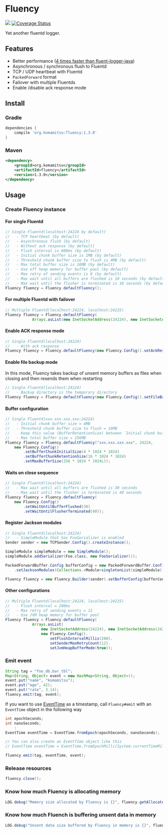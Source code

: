 # Fluency
[<img src="https://travis-ci.org/komamitsu/fluency.svg?branch=master"/>](https://travis-ci.org/komamitsu/fluency) [![Coverage Status](https://coveralls.io/repos/komamitsu/fluency/badge.svg?branch=master&service=github)](https://coveralls.io/github/komamitsu/fluency?branch=master)

Yet another fluentd logger.

## Features

* Better performance ([4 times faster than fluent-logger-java](https://gist.github.com/komamitsu/c1e4045fe2ddb108cfbf12d5f014b683))
* Asynchronous / synchronous flush to Fluentd
* TCP / UDP heartbeat with Fluentd
* `PackedForward` format
* Failover with multiple Fluentds
* Enable /disable ack response mode

## Install

### Gradle

```groovy
dependencies {
    compile 'org.komamitsu:fluency:1.3.0'
}
```

### Maven

```xml
<dependency>
    <groupId>org.komamitsu</groupId>
    <artifactId>fluency</artifactId>
    <version>1.3.0</version>
</dependency>
```
 
## Usage

### Create Fluency instance

#### For single Fluentd

```java
// Single Fluentd(localhost:24224 by default)
//   - TCP heartbeat (by default)
//   - Asynchronous flush (by default)
//   - Without ack response (by default)
//   - Flush interval is 600ms (by default)
//   - Initial chunk buffer size is 1MB (by default)
//   - Threshold chunk buffer size to flush is 4MB (by default)
//   - Max total buffer size is 16MB (by default)
//   - Use off heap memory for buffer pool (by default)
//   - Max retry of sending events is 8 (by default)
//   - Max wait until all buffers are flushed is 10 seconds (by default)
//   - Max wait until the flusher is terminated is 10 seconds (by default)
Fluency fluency = Fluency.defaultFluency();
```

#### For multiple Fluentd with failover

```java    
// Multiple Fluentd(localhost:24224, localhost:24225)
Fluency fluency = Fluency.defaultFluency(
			Arrays.asList(new InetSocketAddress(24224), new InetSocketAddress(24225)));
```

#### Enable ACK response mode

```java
// Single Fluentd(localhost:24224)
//   - With ack response
Fluency fluency = Fluency.defaultFluency(new Fluency.Config().setAckResponseMode(true));
```

#### Enable file backup mode

In this mode, Fluency takes backup of unsent memory buffers as files when closing and then resends them when restarting

```java
// Single Fluentd(localhost:24224)
//   - Backup directory is the temporary directory
Fluency fluency = Fluency.defaultFluency(new Fluency.Config().setFileBackupDir(System.getProperty("java.io.tmpdir")));
```

#### Buffer configuration

```java
// Single Fluentd(xxx.xxx.xxx.xxx:24224)
//   - Initial chunk buffer size = 4MB
//   - Threshold chunk buffer size to flush = 16MB
//     Keep this value (BufferRetentionSize) between `Initial chunk buffer size` and `Max total buffer size`
//   - Max total buffer size = 256MB
Fluency fluency = Fluency.defaultFluency("xxx.xxx.xxx.xxx", 24224,
	new Fluency.Config()
	    .setBufferChunkInitialSize(4 * 1024 * 1024)
	    .setBufferChunkRetentionSize(16 * 1024 * 1024)
	    .setMaxBufferSize(256 * 1024 * 1024L));
```

#### Waits on close sequence

```java
// Single Fluentd(localhost:24224)
//   - Max wait until all buffers are flushed is 30 seconds
//   - Max wait until the flusher is terminated is 40 seconds
Fluency fluency = Fluency.defaultFluency(
	new Fluency.Config()
        .setWaitUntilBufferFlushed(30)
        .setWaitUntilFlusherTerminated(40));
```

#### Register Jackson modules
```java
// Single Fluentd(localhost:24224)
//   - SimpleModule that has FooSerializer is enabled
Sender sender = new TCPSender.Config().createInstance();

SimpleModule simpleModule = new SimpleModule();
simpleModule.addSerializer(Foo.class, new FooSerializer());

PackedForwardBuffer.Config bufferConfig = new PackedForwardBuffer.Config()
	.setJacksonModules(Collections.<Module>singletonList(simpleModule));

Fluency fluency = new Fluency.Builder(sender).setBufferConfig(bufferConfig).build();
```

#### Other configurations

```java
// Multiple Fluentd(localhost:24224, localhost:24225)
//   - Flush interval = 200ms
//   - Max retry of sending events = 12
//   - Use JVM heap memory for buffer pool
Fluency fluency = Fluency.defaultFluency(
			Arrays.asList(
				new InetSocketAddress(24224), new InetSocketAddress(24225)),
				new Fluency.Config().
					setFlushIntervalMillis(200).
					setSenderMaxRetryCount(12).
					setJvmHeapBufferMode(true));
```

### Emit event

```java
String tag = "foo_db.bar_tbl";
Map<String, Object> event = new HashMap<String, Object>();
event.put("name", "komamitsu");
event.put("age", 42);
event.put("rate", 3.14);
fluency.emit(tag, event);
```

If you want to use [EventTime](https://github.com/fluent/fluentd/wiki/Forward-Protocol-Specification-v1#eventtime-ext-format) as a timestamp, call `Fluency#emit` with an `EventTime` object in the following way

```java
int epochSeconds;
int nanoSeconds;
    :
EventTime eventTime = EventTime.fromEpoch(epochSeconds, nanoSeconds);

// You can also create an EventTime object like this
// EventTime eventTime = EventTime.fromEpochMilli(System.currentTimeMillis());

fluency.emit(tag, eventTime, event);
```

### Release resources

```java
fluency.close();
```

### Know how much Fluency is allocating memory

```java
LOG.debug("Memory size allocated by Fluency is {}", fluency.getAllocatedBufferSize());
```

### Know how much Fluench is buffering unsent data in memory

```java
LOG.debug("Unsent data size buffered by Fluency in memory is {}", fluency.getBufferedDataSize());
```
